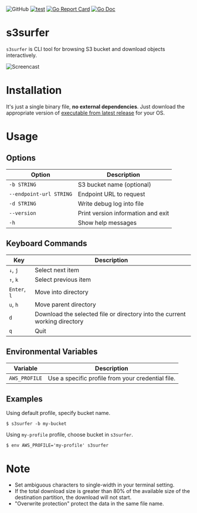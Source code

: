 ![GitHub](https://img.shields.io/github/license/hirose31/s3surfer)
[![test](https://github.com/hirose31/s3surfer/actions/workflows/test.yml/badge.svg)](https://github.com/hirose31/s3surfer/actions/workflows/test.yml)
[![Go Report Card](https://goreportcard.com/badge/github.com/hirose31/s3surfer?style=flat-square)](https://goreportcard.com/report/github.com/hirose31/s3surfer)
[![Go Doc](https://img.shields.io/badge/godoc-reference-blue.svg?style=flat-square)](http://godoc.org/github.com/hirose31/s3surfer)

# s3surfer

`s3surfer` is CLI tool for browsing S3 bucket and download objects interactively.

![Screencast](s3surfer.gif)

# Installation

It's just a single binary file, **no external dependencies**.
Just download the appropriate version of [executable from latest release](https://github.com/hirose31/s3surfer/releases) for your OS.

# Usage

## Options

| Option | Description |
| --- | --- |
| `-b STRING` | S3 bucket name (optional) |
| `--endpoint-url STRING` | Endpoint URL to request |
| `-d STRING` | Write debug log into file |
| `--version` | Print version information and exit |
| `-h` | Show help messages |

## Keyboard Commands

| Key | Description |
| --- | --- |
| `↓`, `j` | Select next item |
| `↑`, `k` | Select previous item |
| `Enter`, `l` | Move into directory |
| `u`, `h` | Move parent directory |
| `d` | Download the selected file or directory into the current working directory |
| `q` | Quit |

## Environmental Variables

| Variable | Description |
| --- | --- |
| `AWS_PROFILE` | Use a specific profile from your credential file. |

## Examples

Using default profile, specify bucket name.

```
$ s3surfer -b my-bucket
```

Using `my-profile` profile, choose bucket in `s3surfer`.

```
$ env AWS_PROFILE='my-profile' s3surfer
```

# Note

- Set ambiguous characters to single-width in your terminal setting.
- If the total download size is greater than 80% of the available size of the destination partition, the download will not start.
- "Overwrite protection" protect the data in the same file name.
